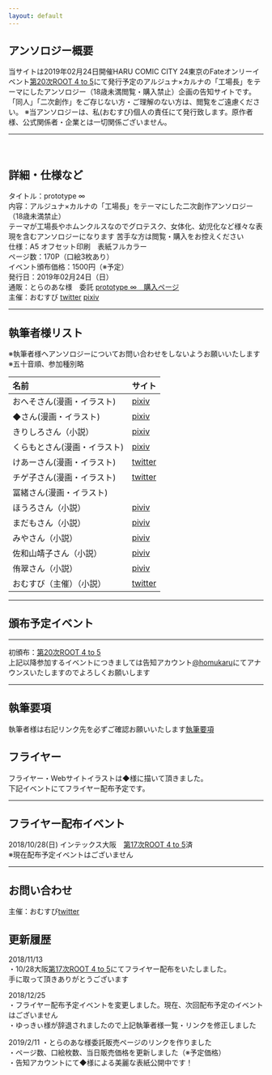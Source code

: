 ```yaml
---
layout: default
---
```


<!---
  不要な行は削除してください。
  見出し足りないと思うので追加してください
-->

## アンソロジー概要
当サイトは2019年02月24日開催HARU COMIC CITY 24東京のFateオンリーイベント[第20次ROOT 4 to 5](https://www.akaboo.jp/neo/event/p2710.html)にて発行予定のアルジュナ×カルナの「工場長」をテーマにしたアンソロジー（18歳未満閲覧・購入禁止）企画の告知サイトです。  
「同人」「二次創作」をご存じない方・ご理解のない方は、閲覧をご遠慮ください。
※当アンソロジーは、私(おむすび)個人の責任にて発行致します。原作者様、公式関係者・企業とは一切関係ございません。

***
　　
## 詳細・仕様など
タイトル：prototype ∞  
内容：アルジュナ×カルナの「工場長」をテーマにした二次創作アンソロジー（18歳未満禁止）  
テーマが工場長やホムンクルスなのでグロテスク、女体化、幼児化など様々な表現を含むアンソロジーになります
苦手な方は閲覧・購入をお控えください  
仕様：A5  オフセット印刷　表紙フルカラー   
ページ数：170P（口絵3枚あり）  
イベント頒布価格：1500円（※予定）  
発行日：2019年02月24日（日）  
通販：とらのあな様　委託  [prototype ∞　購入ページ](https://ec.toranoana.jp/joshi_r/ec/item/040030707089/)  
主催：おむすび 
[twitter](https://twitter.com/edmonsuki)  [pixiv](https://www.pixiv.net/member.php?id=18037716)

***

## 執筆者様リスト
※執筆者様へアンソロジーについてお問い合わせをしないようお願いいたします 
※五十音順、参加種別略 
  
|名前|サイト|
|:---|:---|
|おへそさん(漫画・イラスト)|[pixiv](https://www.pixiv.net/member.php?id=20840109)|
|◆さん(漫画・イラスト)|[pixiv](https://www.pixiv.net/member.php?id=20035026)|
|きりしろさん（小説）|[pixiv](https://www.pixiv.net/member.php?id=10417814)|
|くらもとさん(漫画・イラスト)|[pixiv](https://www.pixiv.net/member.php?id=32618044)|
|けあーさん(漫画・イラスト)|[twitter](https://twitter.com/kah_over)|
|チゲ子さん(漫画・イラスト)|[twitter](https://twitter.com/chigekoon)|
|冨緒さん(漫画・イラスト)|　　|
|ほうろさん（小説）|[piviv](https://www.pixiv.net/member.php?id=268361)|
|まだもさん（小説）|[piviv](https://www.pixiv.net/member.php?id=1121960)|
|みやさん（小説）|[piviv](https://www.pixiv.net/member.php?id=1358149)|
|佐和山靖子さん（小説）|[piviv](https://www.pixiv.net/member.php?id=2459937)|
|侑翠さん（小説）|[piviv](https://www.pixiv.net/member.php?id=10402711)|
|おむすび（主催）（小説）|[twitter](https://twitter.com/edmonsuki)|

  
***

## 頒布予定イベント

***

初頒布：[第20次ROOT 4 to 5](https://www.akaboo.jp/neo/event/p2710.html)  
上記以降参加するイベントにつきましては告知アカウント[@homukaru](https://twitter.com/homukaru)にてアナウンスいたしますのでよろしくお願いします

***

## 執筆要項
執筆者様は右記リンク先を必ずご確認お願いいたします[執筆要項](/spec)


## フライヤー
フライヤー・Webサイトイラストは◆様に描いて頂きました。  
下記イベントにてフライヤー配布予定です。

***

## フライヤー配布イベント
2018/10/28(日) インテックス大阪　[第17次ROOT 4 to 5](https://www.akaboo.jp/neo/event/p2460.html)済  
※現在配布予定イベントはございません


***

## お問い合わせ
主催：おむすび[twitter](https://twitter.com/edmonsuki)   

## 更新履歴  
2018/11/13  
・10/28大阪[第17次ROOT 4 to 5](https://www.akaboo.jp/neo/event/p2460.html)にてフライヤー配布をいたしました。  
手に取って頂きありがとうございます  

2018/12/25  
・フライヤー配布予定イベントを変更しました。現在、次回配布予定のイベントはございません  
・ゆっきぃ様が辞退されましたので上記執筆者様一覧・リンクを修正しました  

2019/2/11 
・とらのあな様委託販売ページのリンクを作りました  
・ページ数、口絵枚数、当日販売価格を更新しました（※予定価格）  
・告知アカウントにて◆様による美麗な表紙公開中です！  


